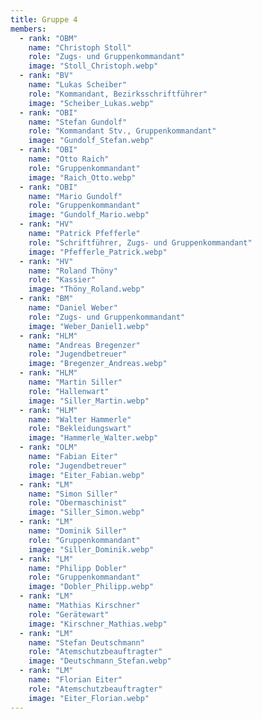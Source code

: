 ```yaml
---
title: Gruppe 4
members:
  - rank: "OBM"
    name: "Christoph Stoll"
    role: "Zugs- und Gruppenkommandant"
    image: "Stoll_Christoph.webp"
  - rank: "BV"
    name: "Lukas Scheiber"
    role: "Kommandant, Bezirksschriftführer"
    image: "Scheiber_Lukas.webp"
  - rank: "OBI"
    name: "Stefan Gundolf"
    role: "Kommandant Stv., Gruppenkommandant"
    image: "Gundolf_Stefan.webp"
  - rank: "OBI"
    name: "Otto Raich"
    role: "Gruppenkommandant"
    image: "Raich_Otto.webp"
  - rank: "OBI"
    name: "Mario Gundolf"
    role: "Gruppenkommandant"
    image: "Gundolf_Mario.webp"
  - rank: "HV"
    name: "Patrick Pfefferle"
    role: "Schriftführer, Zugs- und Gruppenkommandant"
    image: "Pfefferle_Patrick.webp"
  - rank: "HV"
    name: "Roland Thöny"
    role: "Kassier"
    image: "Thöny_Roland.webp"
  - rank: "BM"
    name: "Daniel Weber"
    role: "Zugs- und Gruppenkommandant"
    image: "Weber_Daniel1.webp"
  - rank: "HLM"
    name: "Andreas Bregenzer"
    role: "Jugendbetreuer"
    image: "Bregenzer_Andreas.webp"
  - rank: "HLM"
    name: "Martin Siller"
    role: "Hallenwart"
    image: "Siller_Martin.webp"
  - rank: "HLM"
    name: "Walter Hammerle"
    role: "Bekleidungswart"
    image: "Hammerle_Walter.webp"
  - rank: "OLM"
    name: "Fabian Eiter"
    role: "Jugendbetreuer"
    image: "Eiter_Fabian.webp"
  - rank: "LM"
    name: "Simon Siller"
    role: "Obermaschinist"
    image: "Siller_Simon.webp"
  - rank: "LM"
    name: "Dominik Siller"
    role: "Gruppenkommandant"
    image: "Siller_Dominik.webp"
  - rank: "LM"
    name: "Philipp Dobler"
    role: "Gruppenkommandant"
    image: "Dobler_Philipp.webp"
  - rank: "LM"
    name: "Mathias Kirschner"
    role: "Gerätewart"
    image: "Kirschner_Mathias.webp"
  - rank: "LM"
    name: "Stefan Deutschmann"
    role: "Atemschutzbeauftragter"
    image: "Deutschmann_Stefan.webp"
  - rank: "LM"
    name: "Florian Eiter"
    role: "Atemschutzbeauftragter"
    image: "Eiter_Florian.webp"
---
```

